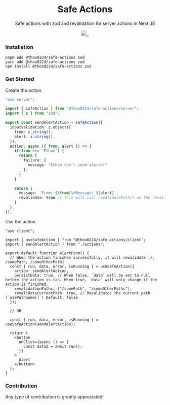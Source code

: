<div align="center">
  <h1>Safe Actions</h1>
  <p>Safe actions with zod and revalidation for server actions in Next.JS</p>

  <p align="center">
    <a aria-label="License" href="https://github.com/thoo0224/safe-actions">
      <img src="https://img.shields.io/npm/l/@thoo0224/safe-actions?color=blue">
    </a>
    <a aria-label="NPM version" href="https://www.npmjs.com/package/@thoo0224/safe-actions">
      <img alt="" src="https://img.shields.io/npm/v/@thoo0224/safe-actions?color=success">
    </a>
    <a aria-label="GH Stars" href="https://www.npmjs.com/package/@thoo0224/safe-actions">
      <img alt="" src="https://img.shields.io/github/stars/thoo0224/safe-actions?style=social">
    </a>
  </p>
</div>

### Installation

```console
pnpm add @thoo0224/safe-actions zod
yarn add @thoo0224/safe-actions zod
npm install @thoo0224/safe-actions zod
```

### Get Started

Create the action.

```ts
"use server";

import { safeAction } from "@thoo0224/safe-actions/server";
import { z } from "zod";

export const sendAlertAction = safeAction({
  inputValidation: z.object({
    from: z.string(),
    alert: z.string(),
  }),
  action: async ({ from, alert }) => {
    if(from === "Ethan") {
      return {
        failure: {
          message: "Ethan can't send alerts!"
        };
      }
    }

    return {
      message: `From: ${from}\nMessage: ${alert}`,
      revalidate: true // This will call revalidatePath() on the revalidation paths if they are provided in the useSafeAction hook.
    }
  },
});
```

Use the action.

```tsx
"use client";

import { useSafeAction } from "@thoo0224/safe-actions/client";
import { sendAlertAction } from "./actions";

export default function AlertForm() {
  // When the action finishes successfully, it will revalidate [/, /somePath, /someOtherPath]
  const { run, data, error, isRunning } = useSafeAction({
    action: sendAlertAction,
    persistData: true, // When false, `data` will be set to null before the action is ran. When true, `data` will only change if the action is finished.
    revalidationPaths: ["/somePath", "/someOtherPaths"],
    revalidateCurrentPath: true, // Revalidates the current path (`usePathname()`) Default: false
  });

  // OR

  const { run, data, error, isRunning } = useSafeAction(sendAlertAction);

  return (
    <button
      onClick={async () => {
        const data2 = await run();
      }}
    >
      Alert
    </button>
  );
}
```

### Contribution

Any type of contribution is greatly appreciated!

